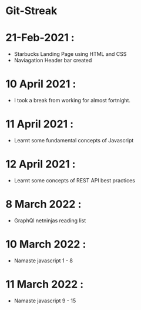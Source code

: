 # Git-Streak

21-Feb-2021 :
=============

* Starbucks Landing Page using HTML and CSS
* Naviagation Header bar created 


10 April 2021 :
===============

* I took a break from working for almost fortnight.


11 April 2021 :
===============

* Learnt some fundamental concepts of Javascript

12 April 2021 :
===============

* Learnt some concepts of REST API best practices

8 March 2022 :
==============

* GraphQl netninjas reading list

10 March 2022 :
===============

* Namaste javascript 1 - 8

11 March 2022 :
===============

* Namaste javascript 9 - 15
